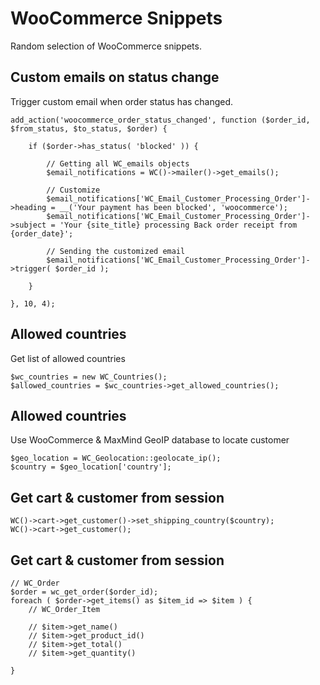 # WooCommerce Snippets

Random selection of WooCommerce snippets.

## Custom emails on status change

Trigger custom email when order status has changed.

```
add_action('woocommerce_order_status_changed', function ($order_id, $from_status, $to_status, $order) {

    if ($order->has_status( 'blocked' )) {

        // Getting all WC_emails objects
        $email_notifications = WC()->mailer()->get_emails();

        // Customize
        $email_notifications['WC_Email_Customer_Processing_Order']->heading = __('Your payment has been blocked', 'woocommerce');
        $email_notifications['WC_Email_Customer_Processing_Order']->subject = 'Your {site_title} processing Back order receipt from {order_date}';

        // Sending the customized email
        $email_notifications['WC_Email_Customer_Processing_Order']->trigger( $order_id );

    }

}, 10, 4);
```

## Allowed countries

Get list of allowed countries

```
$wc_countries = new WC_Countries();
$allowed_countries = $wc_countries->get_allowed_countries();
```

## Allowed countries

Use WooCommerce & MaxMind GeoIP database to locate customer

```
$geo_location = WC_Geolocation::geolocate_ip();
$country = $geo_location['country'];
```

## Get cart & customer from session

```
WC()->cart->get_customer()->set_shipping_country($country);
WC()->cart->get_customer();
```

## Get cart & customer from session

```
// WC_Order
$order = wc_get_order($order_id);
foreach ( $order->get_items() as $item_id => $item ) {
    // WC_Order_Item

    // $item->get_name()
    // $item->get_product_id()
    // $item->get_total()
    // $item->get_quantity()

}
```
